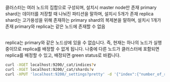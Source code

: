 클러스터는 여러 노드의 집합으로 구성되며, 설치시 master node만 존재
primary shard는 데이터를 저장할 때 나눠진 파티션을 말하며, 설치시 5개가 존재
replica shard는 고가용성을 위해 존재하는 primary shard의 복제본을 말하며, 설치시 1개가 존재
primary와 replica는 같은 노드에 존재할 수 없음<br><br>

replica는 primary와 같은 노드상에 있을 수 없습니다.
즉, 현재는 하나의 노드가 실행 중이므로 replica를 배정할 수 없게 됩니다.
나중에 다른 노드가 클러스터에 포함되면 replica를 배정할 수 있고, 배정되면 green status로 바뀝니다.

``````sh
curl -XGET localhost:9200/_cat/indices?v
curl -XGET localhost:9200/_cat/shards?v
curl -XPUT 'localhost:9200/_settings?pretty' -d '{"index":{"number_of_replicas": 0}}' -H 'Content-Type: application/json'
``````
